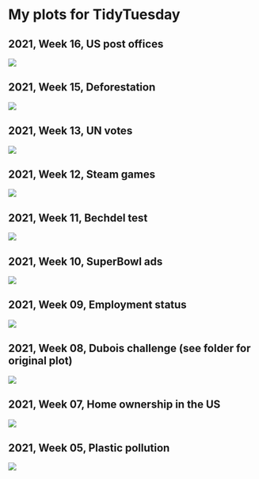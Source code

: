 # My plots for TidyTuesday

## 2021, Week 16, US post offices

![](R/2021/W16-us-post-offices/us-post-offices.png)

## 2021, Week 15, Deforestation

![](R/2021/W15-deforestation/deforestation.png)

## 2021, Week 13, UN votes

![](R/2021/W13-un-votes/un-votes.png)

## 2021, Week 12, Steam games

![](R/2021/W12-steam-games/steam-games.png)

## 2021, Week 11, Bechdel test

![](R/2021/W11-bechdel-test/bechdel-test.png)

## 2021, Week 10, SuperBowl ads

![](R/2021/W10-superbowl-ads/superbowl-ads.png)

## 2021, Week 09, Employment status

![](R/2021/W09-employed-status/employed_status.gif)

## 2021, Week 08, Dubois challenge (see folder for original plot)

![](R/2021/W08-Dubois-challenge/Dubois-challenge.png)

## 2021, Week 07, Home ownership in the US

![](R/2021/W07-home-ownership/home-ownership.png)

## 2021, Week 05, Plastic pollution

![](R/2021/W05-plastic-pollution/coca_plastic.png)

